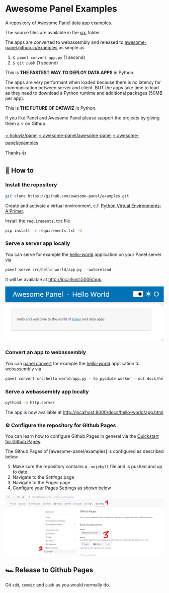 # Awesome Panel Examples

A repository of Awesome Panel data app examples.

The source files are available in the [src](/src) folder.

The apps are converted to webassembly and released to
[awesome-panel.github.io/examples](awesome-panel.github.io/examples) as simple as

1. `$ panel convert app.py` (1 second)
2. `$ git push` (1 second)

This is **THE FASTEST WAY TO DEPLOY DATA APPS** in Python.

The apps are very performant when loaded because there is no latency for communication between
server and client. BUT the apps take time to load as they need to download
a Python runtime and additional packages (50MB per app).

This is **THE FUTURE OF DATAVIZ** in Python.

If you like Panel and Awesome Panel please support the projects by giving them a ⭐ on Github

[⭐ holoviz/panel](https://github.com/holoviz/panel) [⭐ awesome-panel/awesome-panel](https://github.com/awesome-panel/awesome-panel) [⭐ awesome-panel/examples](https://github.com/awesome-panel/examples)

Thanks 👍

## 📙 How to

### Install the repository

```bash
git clone https://github.com/awesome-panel/examples.git
```

Create and activate a virtual environment, c.f.
[Python Virtual Environments: A Primer](https://realpython.com/python-virtual-environments-a-primer/).

Install the `requirements.txt` file

```bash
pip install -r requirements.txt -U
```

### Serve a server app locally

You can serve for example the [hello-world](src/hello-world/app.py) application on your Panel server via

```python
panel serve src/hello-world/app.py --autoreload
```

It will be available at [http://localhost:5006/app](http://localhost:5006/app).

![Panel Hello World App](assets/images/hello-world.png)

### Convert an app to webassembly

You can [panel convert](https://panel.holoviz.org/user_guide/Running_in_Webassembly.html) for
example the [hello-world](src/hello-world/app.py) application to webassembly via

```python
panel convert src/hello-world/app.py --to pyodide-worker --out docs/hello-world
```

### Serve a webassembly app locally

```bash
python3 -m http.server
```

The app is now available at [http://localhost:8000/docs/hello-world/app.html](http://localhost:8000/docs/hello-world/app.html)

### ⚙️ Configure the repository for Github Pages

You can learn how to configure Github Pages in general via the [Quickstart for Github Pages](https://docs.github.com/en/pages/quickstart).

The Github Pages of [awesome-panel/examples] is configured as described below

1. Make sure the repository contains a `.nojekyll` file and is pushed and up to date.
2. Navigate to the *Settings* page
3. Navigate to the *Pages* page
4. Configure your Pages Settings as shown below

![Github Pages Settings](assets/images/gh-pages-settings.png)

## 🏎️ Release to Github Pages

Git `add`, `commit` and `push` as you would normally do.
